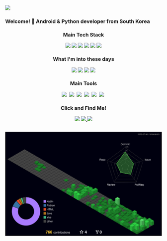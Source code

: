 <div align="">
  <a href="https://hits.seeyoufarm.com"><img src="https://hits.seeyoufarm.com/api/count/incr/badge.svg?url=https%3A%2F%2Fgithub.com%2Ftristanjung1006&count_bg=%23C83D3D&title_bg=%23555555&icon=github.svg&icon_color=%23E7E7E7&title=hits&edge_flat=false"/></a>
</div>
<h3 align="left">Welcome! 👋 Android & Python developer from South Korea</h3>

<h3 align="center">Main Tech Stack</h3>
<div align="center">
  <img src="https://img.shields.io/badge/-Android-34A853?style=for-the-badge&logo=android&logoColor=white"/>
  <img src="https://img.shields.io/badge/-Kotlin-7F52FF?style=for-the-badge&logo=kotlin&logoColor=white"/>
  <img src="https://img.shields.io/badge/java-007396?style=for-the-badge&logo=java&logoColor=white"/>
  <img src="https://img.shields.io/badge/-Python-3776AB?style=for-the-badge&logo=python&logoColor=white"/>
  <img src="https://img.shields.io/badge/-OpenCV-5C3EE8?style=for-the-badge&logo=opencv&logoColor=white"/>
  <img src="https://img.shields.io/badge/-Selenium-43B02A?style=for-the-badge&logo=selenium&logoColor=white"/>

</div>

<h3 align="center">What I'm into these days</h3>
<div align="center">
  <img src="https://img.shields.io/badge/-Jetpack Compose-4285F4?style=for-the-badge&logo=jetpackcompose&logoColor=white"/>
  <img src="https://img.shields.io/badge/-Spring Boot-6DB33F?style=for-the-badge&logo=springboot&logoColor=white"/>
  <img src="https://img.shields.io/badge/-Vue.js-4FC08D?style=for-the-badge&logo=vuedotjs&logoColor=white"/>
  <img src="https://img.shields.io/badge/-Pinterest-BD081C?style=for-the-badge&logo=pinterest&logoColor=white"/>
  
</div>

<h3 align="center">Main Tools</h3>
<div align="center">
  <img src="https://img.shields.io/badge/Notion-F3F3F3.svg?style=for-the-badge&logo=notion&logoColor=black" />&nbsp
  <img src="https://img.shields.io/badge/-Wondershare-000000?style=for-the-badge&logo=wondershare&logoColor=white"/>&nbsp
  <img src="https://img.shields.io/badge/-Android Studio-3DDC84?style=for-the-badge&logo=androidstudio&logoColor=white"/>&nbsp
  <img src="https://img.shields.io/badge/-PyCharm-000000?style=for-the-badge&logo=pycharm&logoColor=white"/>&nbsp
  <img src="https://img.shields.io/badge/WebStorm-000000?style=for-the-badge&logo=WebStorm&logoColor=white"/>&nbsp
  <img src="https://img.shields.io/badge/-Qt-41CD52?style=for-the-badge&logo=qt&logoColor=white"/>&nbsp
</div>

<h3 align="center">Click and Find Me!</h3>
<div align="center">
  <img src="https://img.shields.io/badge/jjjssswww1006@gmail.com-ME-d14836?style=for-the-badge&logo=gmail&link=mailto:jjjssswww1006@gmail.com"/>
  <a href="https://velog.io/@tristanjung1006/posts">
    <img src="https://img.shields.io/badge/-Velog-20C997?style=for-the-badge&logo=velog&logoColor=white"/>
  </a>
  <a href="https://www.reddit.com/user/2000years_later/?utm_source=share&utm_medium=web3x&utm_name=web3xcss&utm_term=1&utm_content=share_button">
    <img src="https://img.shields.io/badge/-Reddit-FF4500?style=for-the-badge&logo=reddit&logoColor=white"/>
  </a>
</div>
<br />

![](./profile-3d-contrib/profile-night-green.svg)

